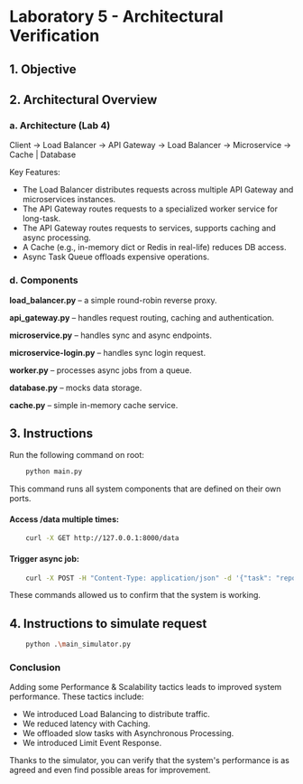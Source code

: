 # Laboratory 5 - Architectural Verification
## 1. Objective

## 2. Architectural Overview

### a. Architecture (Lab 4)

Client → Load Balancer → API Gateway → Load Balancer → Microservice → Cache | Database

Key Features:

* The Load Balancer distributes requests across multiple API Gateway and microservices instances.
* The API Gateway routes requests to a specialized worker service for long-task.
* The API Gateway routes requests to services, supports caching and async processing.
* A Cache (e.g., in-memory dict or Redis in real-life) reduces DB access.
* Async Task Queue offloads expensive operations.

### d. Components

**load_balancer.py** – a simple round-robin reverse proxy.

**api_gateway.py** – handles request routing, caching and authentication.

**microservice.py** – handles sync and async endpoints.

**microservice-login.py** – handles sync login request.

**worker.py** – processes async jobs from a queue.

**database.py** – mocks data storage.

**cache.py** – simple in-memory cache service.


## 3. Instructions

Run the following command on root:


```bash
    python main.py
```

This command runs all system components that are defined on their own ports.

#### Access /data multiple times:

```bash
    curl -X GET http://127.0.0.1:8000/data
```

#### Trigger async job:

```bash
    curl -X POST -H "Content-Type: application/json" -d '{"task": "report"}' http://127.0.0.1:8000/longtask
```

These commands allowed us to confirm that the system is working.

## 4. Instructions to simulate request

```bash
    python .\main_simulator.py
```

### Conclusion

Adding some Performance & Scalability tactics leads to improved system performance. These tactics include:

* We introduced Load Balancing to distribute traffic.
* We reduced latency with Caching.
* We offloaded slow tasks with Asynchronous Processing.
* We introduced Limit Event Response.

Thanks to the simulator, you can verify that the system's performance is as agreed and even find possible areas for improvement.